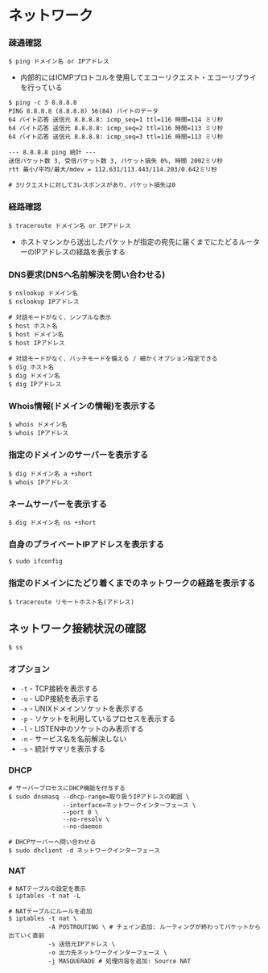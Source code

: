 # ネットワーク
### 疎通確認
```
$ ping ドメイン名 or IPアドレス
```

- 内部的にはICMPプロトコルを使用してエコーリクエスト・エコーリプライを行っている

```
$ ping -c 3 8.8.8.8
PING 8.8.8.8 (8.8.8.8) 56(84) バイトのデータ
64 バイト応答 送信元 8.8.8.8: icmp_seq=1 ttl=116 時間=114 ミリ秒
64 バイト応答 送信元 8.8.8.8: icmp_seq=2 ttl=116 時間=113 ミリ秒
64 バイト応答 送信元 8.8.8.8: icmp_seq=3 ttl=116 時間=113 ミリ秒

--- 8.8.8.8 ping 統計 ---
送信パケット数 3, 受信パケット数 3, パケット損失 0%, 時間 2002ミリ秒
rtt 最小/平均/最大/mdev = 112.631/113.443/114.203/0.642ミリ秒

# 3リクエストに対して3レスポンスがあり、パケット損失は0
```

### 経路確認
```
$ traceroute ドメイン名 or IPアドレス
```

- ホストマシンから送出したパケットが指定の宛先に届くまでにたどるルーターのIPアドレスの経路を表示する

### DNS要求(DNSへ名前解決を問い合わせる)
```
$ nslookup ドメイン名
$ nslookup IPアドレス

# 対話モードがなく、シンプルな表示
$ host ホスト名
$ host ドメイン名
$ host IPアドレス

# 対話モードがなく、バッチモードを備える / 細かくオプション指定できる
$ dig ホスト名
$ dig ドメイン名
$ dig IPアドレス
```

### Whois情報(ドメインの情報)を表示する
```
$ whois ドメイン名
$ whois IPアドレス
```

### 指定のドメインのサーバーを表示する
```
$ dig ドメイン名 a +short
$ whois IPアドレス
```

### ネームサーバーを表示する
```
$ dig ドメイン名 ns +short
```

###  自身のプライベートIPアドレスを表示する
```
$ sudo ifconfig
```

### 指定のドメインにたどり着くまでのネットワークの経路を表示する
```
$ traceroute リモートホスト名(アドレス)
```

## ネットワーク接続状況の確認

```
$ ss
```

### オプション
- `-t` - TCP接続を表示する
- `-u` - UDP接続を表示する
- `-x` - UNIXドメインソケットを表示する
- `-p` - ソケットを利用しているプロセスを表示する
- `-l` - LISTEN中のソケットのみ表示する
- `-n` - サービス名を名前解決しない
- `-s` - 統計サマリを表示する

### DHCP

```
# サーバープロセスにDHCP機能を付与する
$ sudo dnsmasq --dhcp-range=取り扱うIPアドレスの範囲 \
               --interface=ネットワークインターフェース \
               --port 0 \
               --no-resolv \
               --no-daemon

# DHCPサーバーへ問い合わせる
$ sudo dhclient -d ネットワークインターフェース
```

### NAT

```
# NATテーブルの設定を表示
$ iptables -t nat -L

# NATテーブルにルールを追加
$ iptables -t nat \
           -A POSTROUTING \ # チェイン追加: ルーティングが終わってパケットから出ていく直前
           -s 送信元IPアドレス \
           -o 出力先ネットワークインターフェース \
           -j MASQUERADE # 処理内容を追加: Source NAT
```
